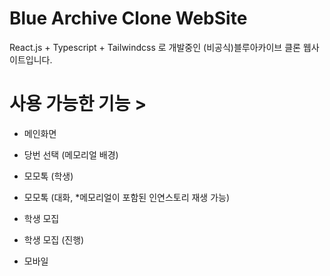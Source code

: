 # Blue Archive Clone WebSite
React.js + Typescript + Tailwindcss 로 개발중인 (비공식)블루아카이브 클론 웹사이트입니다.


# 사용 가능한 기능 >

 - 메인화면

 - 당번 선택 (메모리얼 배경)

 - 모모톡 (학생)

 - 모모톡 (대화, *메모리얼이 포함된 인연스토리 재생 가능)

 - 학생 모집

 - 학생 모집 (진행)

 - 모바일
